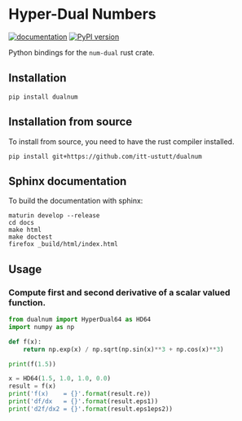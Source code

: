 # Hyper-Dual Numbers

[![documentation](https://img.shields.io/badge/docs-github--pages-blue)](https://itt-ustutt.github.io/dualnum/)
[![PyPI version](https://badge.fury.io/py/dualnum.svg)](https://badge.fury.io/py/dualnum)

Python bindings for the `num-dual` rust crate.

## Installation

```
pip install dualnum
```

## Installation from source

To install from source, you need to have the rust compiler installed.

```
pip install git+https://github.com/itt-ustutt/dualnum
```

## Sphinx documentation

To build the documentation with sphinx:

```
maturin develop --release
cd docs
make html
make doctest
firefox _build/html/index.html
```

## Usage

### Compute first and second derivative of a scalar valued function.

```python
from dualnum import HyperDual64 as HD64
import numpy as np

def f(x):
    return np.exp(x) / np.sqrt(np.sin(x)**3 + np.cos(x)**3)

print(f(1.5))

x = HD64(1.5, 1.0, 1.0, 0.0)
result = f(x)
print('f(x)    = {}'.format(result.re))
print('df/dx   = {}'.format(result.eps1))
print('d2f/dx2 = {}'.format(result.eps1eps2))
```
